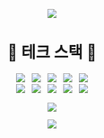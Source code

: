 <p align="center">
  <img src="https://capsule-render.vercel.app/api?type=waving&color=auto&textColor=white&height=220&section=header&text=Howdy!&fontSize=80" />
<!--   <img src="https://github-readme-stats.vercel.app/api/wakatime?username=c6d7f260-ad25-4072-a4ea-11cdfc7fdcb9" align="center"/> -->
<!--   <img src="http://mazassumnida.wtf/api/v2/generate_badge?boj=ho991217"/> -->
</p>

<h1 align="center">
  🧰 테크 스택 🧰
</h1>

<p align="center">
  <img src="https://img.shields.io/badge/React-61DAFB?style=flat-square&logo=React&logoColor=black"/> &nbsp
  <img src="https://img.shields.io/badge/Python-3776AB?style=flat-square&logo=Python&logoColor=white"/> &nbsp
  <img src="https://img.shields.io/badge/JavaScript-F7DF1E?style=flat-square&logo=JavaScript&logoColor=black"/> &nbsp
  <img src="https://img.shields.io/badge/TypeScript-3178C6?style=flat-square&logo=TypeScript&logoColor=white"/> &nbsp
  <img src="https://img.shields.io/badge/Java-007396?style=flat-square&logo=Java&logoColor=white"/>
<br/>
  <img src="https://img.shields.io/badge/Next.js-000000?style=flat-square&logo=Next.js&logoColor=white"/> &nbsp
  <img src="https://img.shields.io/badge/HTML5-E34F26?style=flat-square&logo=HTML5&logoColor=white"/> &nbsp
  <img src="https://img.shields.io/badge/CSS3-1572B6?style=flat-square&logo=CSS3&logoColor=white"/> &nbsp
  <img src="https://img.shields.io/badge/Node.js-339933?style=flat-square&logo=Node.js&logoColor=white"/> &nbsp
  <img src="https://img.shields.io/badge/MySQL-4479A1?style=flat-square&logo=MySQL&logoColor=white"/>
</p>

<p align="center">
  <img src="https://github-readme-stats.vercel.app/api/top-langs/?username=ho991217&layout=compact" />
</p>
  
<p align="center">
  <img src="https://capsule-render.vercel.app/api?type=waving&color=auto&height=200&section=footer" />  
</p>
